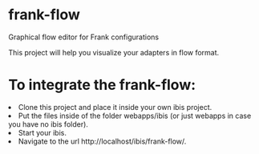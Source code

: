 # frank-flow
Graphical flow editor for Frank configurations

This project will help you visualize your adapters in flow format.

# To integrate the frank-flow: 
  <li>
  Clone this project and place it inside your own ibis project.
  </li>
  <li>
  Put the files inside of the folder webapps/ibis (or just webapps in case you have no ibis folder).
  </li>
  <li>
  Start your ibis.
  </li>
  <li>
  Navigate to the url http://localhost/ibis/frank-flow/.
  </li>
